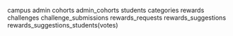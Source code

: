 campus
admin
cohorts
admin_cohorts
students
categories
rewards
challenges
challenge_submissions
rewards_requests
rewards_suggestions
rewards_suggestions_students(votes)
